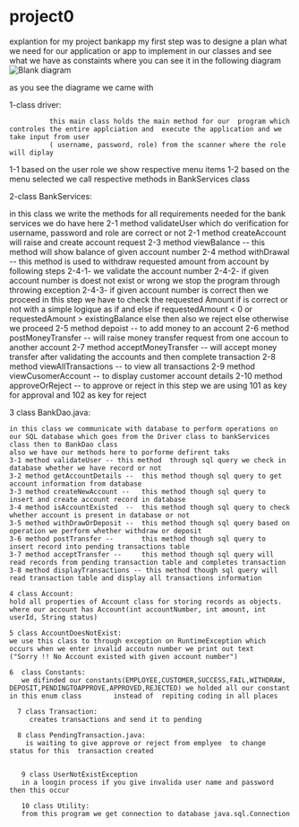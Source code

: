 # project0
explantion for my project bankapp
my first step was to designe a plan what we need for our application or app to implement in our classes and see what we have as constaints where you can see it in the following diagram
![Blank diagram](https://user-images.githubusercontent.com/89362530/168853550-9dea9939-5bcf-4256-8897-78b450a23e17.svg)

as you see the diagrame we came with

1-class driver:

              this main class holds the main method for our  program which controles the entire applciation and  execute the application and we take input from user 
              ( username, password, role) from the scanner where the role will diplay  
 1-1  based on the user role we show respective menu items
 1-2 based on the menu selected we call respective methods in BankServices class
  
 2-class BankServices:
 
 in this class we write the methods for all requirements needed for the bank services we do have here
 2-1 method validateUser which do verification for username, password and role are correct or not 
 2-1 method createAccount will raise and create account request
 2-3 method viewBalance  -- this method will show balance of given account number
 2-4 method  withDrawal  -- this method is used to withdraw requested amount from account by following steps 
      2-4-1- we validate the account number 
       2-4-2- if given account number is doest not exist or wrong we stop the program through throwing exception
       2-4-3- if given account number is correct then we proceed in this step we have to check the requested Amount if is correct or not with a simple logique as if and                 else
             if    requestedAmount < 0 or requestedAmount > existingBalance
             else  then also we reject
             else   otherwise we proceed
  2-5  method depoist  -- to add money to an account 
  2-6  method postMoneyTransfer -- will raise money transfer request from one accoun to another account
  2-7  method acceptMoneyTransfer -- will accept money transfer after validating the accounts and then complete transaction
  2-8  method viewAllTransactions -- to view all transactions
  2-9  method viewCusomerAccount  -- to display customer account details
  2-10  method approveOrReject  -- to approve or reject in this step we are using 101 as key for approval and 102 as key for reject
  
  3 class BankDao.java:
  
    in this class we communicate with database to perform operations on our SQL database which goes from the Driver class to bankServices class then to BankDao class
    also we have our methods here to porforme defirent taks 
    3-1 method validateUser -- this method  through sql query we check in database whether we have record or not
    3-2 method getAccountDetails --  this method though sql query to get account information from database
    3-3 method createNewAccount --   this method though sql query to insert and create account record in database
    3-4 method isAccountExisted  --  this method though sql query to check whether account is present in database or not
    3-5 method withDrawOrDeposit --  this method though sql query based on operation we perform whether withdraw or deposit
    3-6 method postTransfer --       this method though sql query to insert record into pending transactions table
    3-7 method acceptTransfer --     this method though sql query will read records from pending transaction table and completes transaction
    3-8 method displayTransactions -- this method though sql query will read transaction table and display all transactions information
    
    4 class Account:
    hold all properties of Account class for storing records as objects.
    where our account has Account(int accountNumber, int amount, int userId, String status)
    
    5 class AccountDoesNotExist:
    we use this class to through exception on RuntimeException which occurs when we enter invalid accoutn number we print out text                                          ("Sorry !! No Account existed with given account number")
    
    6  class Constants:
       we difinded our constants(EMPLOYEE,CUSTOMER,SUCCESS,FAIL,WITHDRAW, DEPOSIT,PENDINGTOAPPROVE,APPROVED,REJECTED) we holded all our constant in this enum class        instead of  repiting coding in all places
       
      7 class Transaction:
         creates transactions and send it to pending 
      
      8 class PendingTransaction.java:
        is waiting to give approve or reject from emplyee  to change status for this  transaction created 
       
       
       9 class UserNotExistException 
       in a loogin process if you give invalida user name and password then this occur
       
       10 class Utility:
       from this program we get connection to database java.sql.Connection
       
    
    
    
    
    
    
    
    
    
    
    
    
    
    
    
    
    
    
    
    
